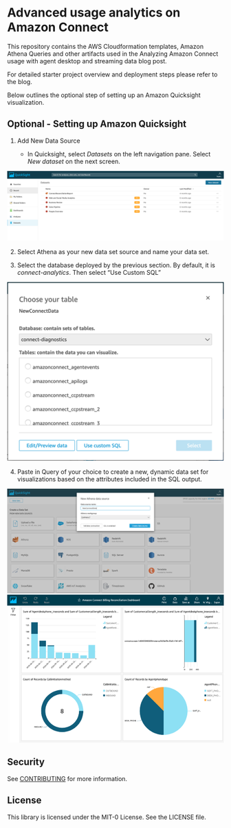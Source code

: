 # Advanced usage analytics on Amazon Connect

This repository contains the AWS Cloudformation templates, Amazon Athena Queries and other artifacts used in the Analyzing Amazon Connect usage with agent desktop and streaming data blog post. 

For detailed starter project overview and deployment steps please refer to the blog.

Below outlines the optional step of setting up an Amazon Quicksight visualization. 

## Optional - Setting up Amazon Quicksight

1. Add New Data Source

    * In Quicksight, select *Datasets* on the left navigation pane.  Select *New dataset* on the next screen.

![Quicksight select dataset](images/quicksight-console-1.png)

2. Select Athena as your new data set source and name your data set.

3. Select the database deployed by the previous section.  By default, it is *connect-analytics*. Then select “Use Custom SQL”

![Quicksight select table](images/quicksight-console-2.png)

4. Paste in Query of your choice to create a new, dynamic data set for visualizations based on the attributes included in the SQL output.

![Quicksight select table](images/quicksight-console-3.png)
![Quicksight select table](images/quicksight-console-4.png)


## Security

See [CONTRIBUTING](CONTRIBUTING.md#security-issue-notifications) for more information.

## License

This library is licensed under the MIT-0 License. See the LICENSE file.